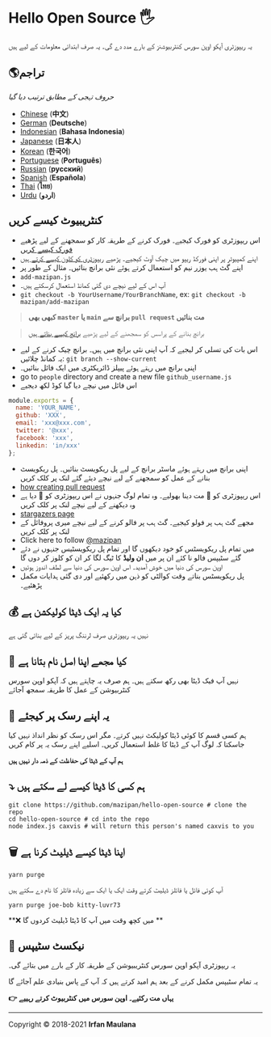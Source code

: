 # Hello Open Source 🖐️



یہ ریپوزٹری آپکو اوپن سورس کنٹربیوشنز کے بارے مدد دے گی۔ یہ صرف ابتدائی معلومات کے لیے ہیں

## 🌎تراجم 
*حروف تہجی کے مطابق ترتیب دیا گیا*

- [Chinese](https://github.com/mazipan/hello-open-source/blob/master/README-CHI.md) (**中文**)
- [German](https://github.com/mazipan/hello-open-source/blob/master/README-DE.md) (**Deutsche**)
- [Indonesian](https://github.com/mazipan/hello-open-source/blob/master/README-ID.md) (**Bahasa Indonesia**)
- [Japanese](https://github.com/mazipan/hello-open-source/blob/master/README-JP.md) (**日本人**)
- [Korean](https://github.com/mazipan/hello-open-source/blob/master/README-KR.md) (**한국어**)
- [Portuguese](https://github.com/mazipan/hello-open-source/blob/master/README-PT-BR.md) (**Português**)
- [Russian](https://github.com/mazipan/hello-open-source/blob/master/README-RU.md) (**русский**)
- [Spanish](https://github.com/mazipan/hello-open-source/blob/master/README-ES.md) (**Española**)
- [Thai](https://github.com/mazipan/hello-open-source/blob/master/README-TH.md) (**ไทย**)
- [Urdu](https://github.com/mazipan/hello-open-source/blob/master/README-UR.md) (**اردو**)

## کنٹریبیوٹ کیسے کریں 

- اس ریپوزٹری کو فورک کیجیے۔ فورک کرنے کے طریقہ کار کو سمجھنے کے لیے پڑھیے [فورک کیسے کریں](https://help.github.com/articles/fork-a-repo/)
- اپنے کمپیوٹر پر اپنی فورکڈ ریپو میں چیک آوٹ کیجیے۔ پڑھیے [ریپوزٹری کو کلون کیسے کرتے ہیں](https://docs.github.com/en/github/creating-cloning-and-archiving-repositories/cloning-a-repository)
- اپنے گٹ ہب یوزر نیم کو استعمال کرتے ہوئے نئی برانچ بنائیں۔ مثال کے طور پر
 - `add-mazipan.js`
- آپ اس کے لیے نیچے دی گئی کمانڈ استعمال کرسکتے ہیں۔
 - `git checkout -b YourUsername/YourBranchName`, ex: `git checkout -b mazipan/add-mazipan`

> **کبھی بھی  `master` یا  `main` برانچ سے  `pull request`   مت بنائیں**

>برانچ بنانے کے پراسس کو سمجھنے کے لیے پڑھیے  [برانچ کیسے بناتے ہیں](https://help.github.com/articles/creating-and-deleting-branches-within-your-repository/)

- اس بات کی تسلی کر لیجیے کہ آپ اپنی نئی برانچ میں ہیں۔ برانچ چیک کرنے کے لیے یہ کمانڈ چلائیں: `git branch --show-current`
- اپنی برانچ میں رہتے ہوئے پیپلز ڈائریکٹری میں ایک فائل بنائیں۔ 
- go to `people` directory and create a new file `github_username.js`
- اس فائل میں نیچے دیا گیا کوڈ لکھ دیجیے

```js
module.exports = {
  name: 'YOUR_NAME',
  github: 'XXX',
  email: 'xxx@xxx.com',
  twitter: '@xxx',
  facebook: 'xxx',
  linkedin: 'in/xxx'
};
```

- اپنی برانچ میں رہتے ہوئے ماسٹر برانچ کے لیے پل ریکویسٹ بنائیں۔ پل ریکویسٹ بنانے کے عمل کو سمجھنے کے لیے نیچے دیئے گئے لنک پر کلک کریں
- [how creating pull request](https://help.github.com/articles/creating-a-pull-request/)
- اس ریپوزٹری کو 🌟 مت دینا بھولیے۔ وہ تمام لوگ جنہوں نے اس ریپوزٹری کو 🌟 دیا ہے وہ دیکھنے کے لیے نیچے لنک پر کلک کریں
- [stargazers page](https://github.com/mazipan/hello-open-source/stargazers)
- مجھے گٹ ہب پر فولو کیجیے۔ گٹ ہب پر فالو کرنے کے لیے نیچے میری پروفائل کے لنک پر کلک کریں
- Click here to follow [@mazipan](https://github.com/mazipan)
- میں تمام پل ریکویسٹس کو خود دیکھوں گا اور تمام پل ریکویسٹیس جنہوں نے دئے گئے سٹیپس فالو نا کئے ان پر میں **ان ولیڈ** کا ٹیگ لگا کر ان کو کلوز کر دوں گا
- اوپن سورس کی دنیا میں خوش آمدید۔ اس اوپن سورس کی دنیا سے لطف اندوز ہوئیں
- پل ریکویسٹس بناتے وقت کوالٹی کو ذہن میں رکھئیے اور دی گئی ہدایات مکمل پڑھئیے۔ 


## 💰 کیا یہ ایک ڈیٹا کولیکشن ہے

نہیں یہ ریپوزٹری صرف لرننگ پرپز کے لیے بنائی گئی ہے

## 🥶 کیا مجھے اپنا اصل نام بتانا ہے

نہیں آپ فیک ڈیٹا بھی رکھ سکتے ہیں۔ 
ہم صرف یہ چاہتے ہیں کہ آپکو اوپن سورس کنٹربیوشن کے عمل کا طریقہ سمجھ آجائے

## 🙈 یہ اپنے رسک پر کیجئے

ہم کسی قسم کا کوئی ڈیٹا کولیکٹ نہیں کرتے۔ مگر اس رسک کو نظر انداذ نہیں کیا جاسکتا کہ لوگ آپ کے ڈیٹا کا غلط استعمال کریں۔ اسلیے اپنے رسک یہ پر کام کریں

**ہم آپ کے ڈیٹا کی حفاظت کے ذمہ دار نہیں ہیں**

## ⤵️ ہم کسی کا ڈیٹا کیسے لے سکتے ہیں

```shell
git clone https://github.com/mazipan/hello-open-source # clone the repo
cd hello-open-source # cd into the repo
node index.js caxvis # will return this person's named caxvis to you
```

## 🗑️ اپنا ڈیٹا کیسے ڈیلیٹ کرنا ہے 

```shell
yarn purge
```

آپ کوئی فائل یا فائلز ڈیلیٹ کرتے وقت ایک یا ایک سے زیادہ فائلز کا نام دے سکتے ہیں

```shell
yarn purge joe-bob kitty-luvr73
```

**❌ میں کچھ وقت میں آپ کا ڈیٹا ڈیلیٹ کردوں گا **

## 🚶 نیکسٹ سٹیپس

یہ ریپوزٹری آپکو اوپن سورس کنٹریبیوشن کے طریقہ کار کے بارے میں بتائے گی۔ 

یہ تمام سٹیپس مکمل کرنے کے بعد ہم امید کرتے ہیں کہ آپ کے پاس بنیادی علم آجائے گا

**👉 یہاں مت رکئیے۔ اوپن سورس میں کنٹربیوٹ کرتے رہییے** 


---

Copyright © 2018-2021 **Irfan Maulana**
